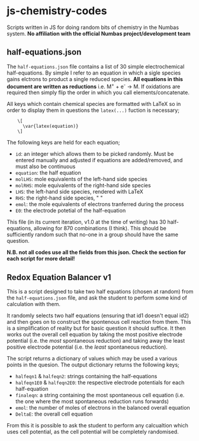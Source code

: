 # js-chemistry-codes
Scripts written in JS for doing random bits of chemistry in the Numbas system.
**No affiliation with the official Numbas project/development team**

## half-equations.json
The `half-equations.json` file contains a list of 30 simple electrochemical half-equations. By simple I refer to an equation in which a sigle species gains elctrons to product a single reduced species. **All equations in this document are written as reductions** i.e. M<sup>+</sup> + e<sup>-</sup> -> M. If oxidations are required then simply flip the order in which you call elements/concatenate. 

All keys which contain chemical species are formatted with LaTeX so in order to display them in questions the `latex(...)` fuction is necessary;

        \[ 
          \var{latex(equation)} 
        \]
The following keys are held for each equation;
- `id`: an integer which allows them to be picked randomly. Must be entered manually and adjusted if equations are added/removed, and must also be continuous
- `equation`: the half equation
- `molLHS`: mole equivalents of the left-hand side species
- `molRHS`: mole equivalents of the right-hand side species
- `LHS`: the left-hand side species, rendered with LaTeX
- `RHS`: the right-hand side species, " "
- `emol`: the mole equivalents of electrons tranferred during the process
- `E0`: the electrode potetial of the half-equation

This file (in its current iteration, v1.0 at the time of writing) has 30 half-equations, allowing for 870 combinations (I think). This should be sufficiently random such that no-one in a group should have the same question.

**N.B. not all codes use all the fields from this json. Check the section for each script for more detail!**

## Redox Equation Balancer v1
This is a script designed to take two half equations (chosen at random) from the `half-equations.json` file, and ask the student to perform some kind of calculation with them. 

It randomly selects two half equations (ensuring that id1 doesn't equal id2) and then goes on to construct the spontenous cell reaction from them. This is a simplification of reality but for basic question it should suffice. It then works out the overall cell equation by taking the most positive electrode potential (i.e. the *most* spontaneous reduction) and taking away the least positive electrode potential (i.e. the *least* spontaneous reduction).

The script returns a dictionary of values which may be used a various points in the quesion. The output dictionary returns the following keys;
- `halfeqn1` & `halfeqn2`: strings containing the half-equations
- `halfeqn1E0` & `halfeqn2E0`: the respective electrode potentials for each half-equation
- `finaleqn`: a string containing the most spontaneous cell equation (i.e. the one where the most spontaneous reduction runs forwards)
- `emol`: the number of moles of electrons in the balanced overall equation
- `DeltaE`: the overall cell equation

From this it is possible to ask the student to perform any calcualtion which uses cell potential, as the cell potential will be completely randomised. 
